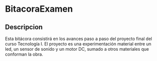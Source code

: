 # BitacoraExamen

## Descripcion 

Esta bitácora consistirá en los avances paso a paso del proyecto final del curso Tecnología I. El proyecto es una experimentación material entre un led, un sensor de sonido y un motor DC, sumado a otros materiales que conforman la obra.
